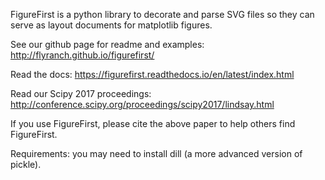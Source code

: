 FigureFirst is a python library to decorate and parse SVG files so they can serve as layout documents for matplotlib figures.

See our github page for readme and examples: http://flyranch.github.io/figurefirst/

Read the docs: https://figurefirst.readthedocs.io/en/latest/index.html

Read our Scipy 2017 proceedings: http://conference.scipy.org/proceedings/scipy2017/lindsay.html

If you use FigureFirst, please cite the above paper to help others find FigureFirst.

Requirements: you may need to install dill (a more advanced version of pickle). 
